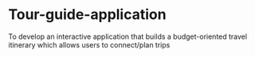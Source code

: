 # Tour-guide-application

To develop an interactive application that builds a budget-oriented travel itinerary which allows users  to connect/plan trips 
